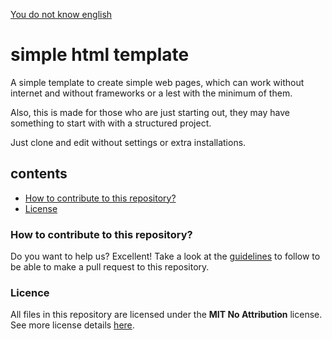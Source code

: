 [You do not know english](languages.md)

# simple html template

A simple template to create simple web pages, which can work without internet and without frameworks or a lest with the minimum of them.

Also, this is made for those who are just starting out, they may have something to start with with a structured project.

Just clone and edit without settings or extra installations.

## contents
- [How to contribute to this repository?](#how-to-contribute-to-this-repository)
- [License](#license)

<a name="how-to-contribute-to-this-repository"/>

### How to contribute to this repository?

Do you want to help us? Excellent! Take a look at the [guidelines](CONTRIBUTING.md) to follow to be able to make a pull request to this repository.

<a name="license"/>

### Licence
All files in this repository are licensed under the **MIT No Attribution** license. See more license details [here](LICENSE).
